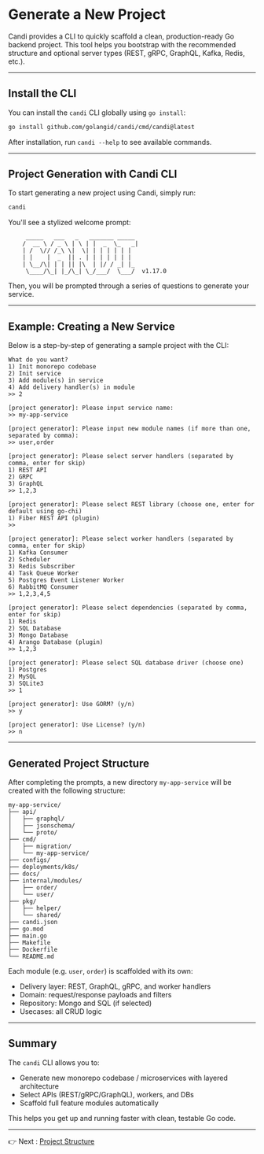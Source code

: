 # Generate a New Project

Candi provides a CLI to quickly scaffold a clean, production-ready Go backend project. This tool helps you bootstrap with the recommended structure and optional server types (REST, gRPC, GraphQL, Kafka, Redis, etc.).

---

## Install the CLI

You can install the `candi` CLI globally using `go install`:

```bash
go install github.com/golangid/candi/cmd/candi@latest
```

After installation, run `candi --help` to see available commands.

---

## Project Generation with Candi CLI

To start generating a new project using Candi, simply run:

```bash
candi
```

You'll see a stylized welcome prompt:

```
     _____   ___   _   _______ _____ 
    /  __ \ / _ \ | \ | |  _  \_   _|
    | /  \// /_\ \|  \| | | | | | |  
    | |    |  _  || . | | | | | | |  
    | \__/\| | | || |\  | |/ / _| |_ 
     \____/\_| |_/\_| \_/___/  \___/  v1.17.0
```

Then, you will be prompted through a series of questions to generate your service.

---

## Example: Creating a New Service

Below is a step-by-step of generating a sample project with the CLI:

```
What do you want?
1) Init monorepo codebase
2) Init service
3) Add module(s) in service
4) Add delivery handler(s) in module
>> 2

[project generator]: Please input service name: 
>> my-app-service

[project generator]: Please input new module names (if more than one, separated by comma): 
>> user,order

[project generator]: Please select server handlers (separated by comma, enter for skip)
1) REST API
2) GRPC
3) GraphQL 
>> 1,2,3

[project generator]: Please select REST library (choose one, enter for default using go-chi)
1) Fiber REST API (plugin) 
>> 

[project generator]: Please select worker handlers (separated by comma, enter for skip)
1) Kafka Consumer
2) Scheduler
3) Redis Subscriber
4) Task Queue Worker
5) Postgres Event Listener Worker
6) RabbitMQ Consumer 
>> 1,2,3,4,5

[project generator]: Please select dependencies (separated by comma, enter for skip)
1) Redis
2) SQL Database
3) Mongo Database
4) Arango Database (plugin) 
>> 1,2,3

[project generator]: Please select SQL database driver (choose one)
1) Postgres
2) MySQL
3) SQLite3 
>> 1

[project generator]: Use GORM? (y/n) 
>> y

[project generator]: Use License? (y/n) 
>> n
```

---

## Generated Project Structure

After completing the prompts, a new directory `my-app-service` will be created with the following structure:

```
my-app-service/
├── api/
│   ├── graphql/
│   ├── jsonschema/
│   └── proto/
├── cmd/
│   ├── migration/
│   └── my-app-service/
├── configs/
├── deployments/k8s/
├── docs/
├── internal/modules/
│   ├── order/
│   └── user/
├── pkg/
│   ├── helper/
│   └── shared/
├── candi.json
├── go.mod
├── main.go
├── Makefile
├── Dockerfile
└── README.md
```

Each module (e.g. `user`, `order`) is scaffolded with its own:

* Delivery layer: REST, GraphQL, gRPC, and worker handlers
* Domain: request/response payloads and filters
* Repository: Mongo and SQL (if selected)
* Usecases: all CRUD logic

---

## Summary

The `candi` CLI allows you to:

* Generate new monorepo codebase / microservices with layered architecture
* Select APIs (REST/gRPC/GraphQL), workers, and DBs
* Scaffold full feature modules automatically

This helps you get up and running faster with clean, testable Go code.

---
👉 Next :
[Project Structure](getting-started/project-structure.md?id=project-structure-breakdown)


